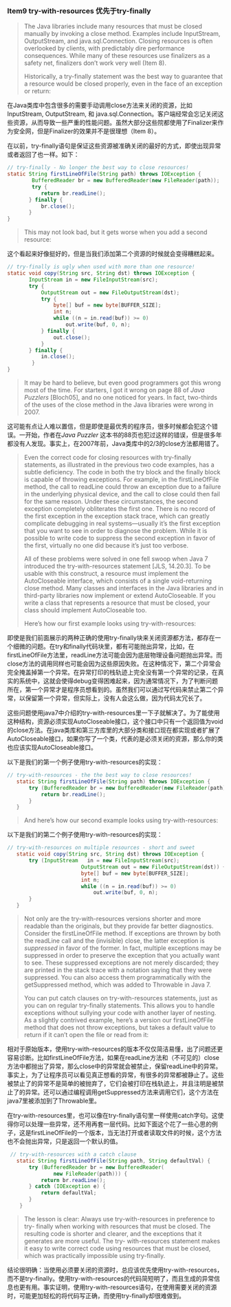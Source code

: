 ### Item9 try-with-resources 优先于try-finally

> The Java libraries include many resources that must be closed manually by invoking a close method. Examples include InputStream, OutputStream, and java.sql.Connection. Closing resources is often overlooked by clients, with predictably dire performance consequences. While many of these resources use finalizers as a safety net, finalizers don’t work very well (Item 8).
>
> Historically, a try-finally statement was the best way to guarantee that a resource would be closed properly, even in the face of an exception or return:

在Java类库中包含很多的需要手动调用close方法来关闭的资源，比如InputStream, OutputStream, 和 java.sql.Connection。客户端经常会忘记关闭这些资源，从而导致一些严重的性能问题。虽然大部分这些院都使用了Finalizer来作为安全网，但是Finalizer的效果并不是很理想（Item 8）。

在以前，try-finally语句是保证这些资源被准确关闭的最好的方式，即使出现异常或者返回了也一样。如下：

```java
// try-finally - No longer the best way to close resources!
static String firstLineOfFile(String path) throws IOException { 
  		BufferedReader br = new BufferedReader(new FileReader(path));
  		try {
           return br.readLine();
       } finally {
           br.close();
       }
}
```

> This may not look bad, but it gets worse when you add a second resource:

这个看起来好像挺好的，但是当我们添加第二个资源的时候就会变得糟糕起来。

```java
// try-finally is ugly when used with more than one resource!
static void copy(String src, String dst) throws IOException {
       InputStream in = new FileInputStream(src);
       try {
           OutputStream out = new FileOutputStream(dst);
           try {
               byte[] buf = new byte[BUFFER_SIZE];
               int n;
               while ((n = in.read(buf)) >= 0)
                   out.write(buf, 0, n);
           } finally {
               out.close();
           }
       } finally {
           in.close();
		} 
}
```

> It may be hard to believe, but even good programmers got this wrong most of the time. For starters, I got it wrong on page 88 of *Java Puzzlers* [Bloch05], and no one noticed for years. In fact, two-thirds of the uses of the close method in the Java libraries were wrong in 2007.

这可能有点让人难以置信，但是即使是最优秀的程序员，很多时候都会犯这个错误。一开始，作者在*Java Puzzler* 这本书的88页也犯过这样的错误，但是很多年都没有人发现。事实上，在2007年前，Java类库中的2/3的close方法都用错了。

> Even the correct code for closing resources with try-finally statements, as illustrated in the previous two code examples, has a subtle deficiency. The code in both the try block and the finally block is capable of throwing exceptions. For example, in the firstLineOfFile method, the call to readLine could throw an exception due to a failure in the underlying physical device, and the call to close could then fail for the same reason. Under these circumstances, the second exception completely obliterates the first one. There is no record of the first exception in the exception stack trace, which can greatly complicate debugging in real systems—usually it’s the first exception that you want to see in order to diagnose the problem. While it is possible to write code to suppress the second exception in favor of the first, virtually no one did because it’s just too verbose.
>
> All of these problems were solved in one fell swoop when Java 7 introduced the try-with-resources statement [JLS, 14.20.3]. To be usable with this construct, a resource must implement the AutoCloseable interface, which consists of a single void-returning close method. Many classes and interfaces in the Java libraries and in third-party libraries now implement or extend AutoCloseable. If you write a class that represents a resource that must be closed, your class should implement AutoCloseable too.
>
> Here’s how our first example looks using try-with-resources:

即使是我们前面展示的两种正确的使用try-finally块来关闭资源都方法，都存在一个细微的问题。在try和finally代码块里，都有可能抛出异常，比如，在firstLineOfFile方法里，readLine方法可能会因为底层物理设备问题抛出异常。而close方法的调用同样也可能会因为这些原因失败。在这种情况下，第二个异常会完全掩盖掉第一个异常。在异常打印的栈轨迹上完全没有第一个异常的记录，在真实的系统中，这就会使得debug变得困难起来，因为通常情况下，为了判断问题所在，第一个异常才是程序员想看到的。虽然我们可以通过写代码来禁止第二个异常，以保留第一个异常，但实际上，没有人会这么做，因为代码太冗长了。

这些问题使用java7中介绍的try-with-resources里一下子就解决了。为了能使用这种结构，资源必须实现AutoCloseable接口，这个接口中只有一个返回值为void的close方法。在java类库和第三方库里的大部分类和接口现在都实现或者扩展了AutoCloseable接口，如果你写了一个类，代表的是必须关闭的资源，那么你的类也应该实现AutoCloseable接口。

以下是我们的第一个例子使用try-with-resources的实现：

```java
// try-with-resources - the the best way to close resources!
   static String firstLineOfFile(String path) throws IOException {
       try (BufferedReader br = new BufferedReader(new FileReader(path))) {
           return br.readLine();
       }
   }
```

> And here’s how our second example looks using try-with-resources:

以下是我们的第二个例子使用try-with-resources的实现：

```java
// try-with-resources on multiple resources - short and sweet
   static void copy(String src, String dst) throws IOException {
       try (InputStream   in = new FileInputStream(src);
 						OutputStream out = new FileOutputStream(dst)) {
						byte[] buf = new byte[BUFFER_SIZE];
						int n;
						while ((n = in.read(buf)) >= 0)
    						out.write(buf, 0, n);
       }
   }
```

> Not only are the try-with-resources versions shorter and more readable than the originals, but they provide far better diagnostics. Consider the firstLineOfFile method. If exceptions are thrown by both the readLine call and the (invisible) close, the latter exception is *suppressed* in favor of the former. In fact, multiple exceptions may be suppressed in order to preserve the exception that you actually want to see. These suppressed exceptions are not merely discarded; they are printed in the stack trace with a notation saying that they were suppressed. You can also access them programmatically with the getSuppressed method, which was added to Throwable in Java 7.
>
> You can put catch clauses on try-with-resources statements, just as you can on regular try-finally statements. This allows you to handle exceptions without sullying your code with another layer of nesting. As a slightly contrived example, here’s a version our firstLineOfFile method that does not throw exceptions, but takes a default value to return if it can’t open the file or read from it:

相对于原始版本，使用try-with-resources的版本不仅仅简洁易懂，出了问题还更容易诊断。比如firstLineOfFile方法，如果在readLine方法和（不可见的）close方法中都抛出了异常，那么close中的异常就会被禁止，保留readLine中的异常。事实上，为了让程序员可以看见真正想看的异常，有很多的异常都被静止了。这些被禁止了的异常不是简单的被抛弃了，它们会被打印在栈轨迹上，并且注明是被禁止了的异常。还可以通过编程调用getSuppressed方法来调用它们，这个方法在java7里被添加到了Throwable里。

在try-with-resources里，也可以像在try-finally语句里一样使用catch字句。这使得你可以处理一些异常，还不用再套一层代码。比如下面这个花了一些心思的例子，这是firstLineOfFile的一个版本，当无法打开或者读取文件的时候，这个方法也不会抛出异常，只是返回一个默认的值。

```java
 // try-with-resources with a catch clause
   static String firstLineOfFile(String path, String defaultVal) {
       try (BufferedReader br = new BufferedReader(
               new FileReader(path))) {
           return br.readLine();
       } catch (IOException e) {
           return defaultVal;
       } 
    }
```

> The lesson is clear: Always use try-with-resources in preference to try- finally when working with resources that must be closed. The resulting code is shorter and clearer, and the exceptions that it generates are more useful. The try- with-resources statement makes it easy to write correct code using resources that must be closed, which was practically impossible using try-finally.

结论很明确：当使用必须要关闭的资源时，总应该优先使用try-with-resources，而不是try-finally。使用try-with-resources的代码简短明了，而且生成的异常信息也更有用。事实证明，使用try-with-resources语句，在使用需要关闭的资源时，可能更加轻松的将代码写正确，而使用try-finally却很难做到。



